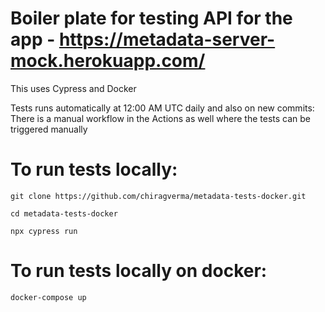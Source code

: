 # Boiler plate for testing API for the app - https://metadata-server-mock.herokuapp.com/

This uses Cypress and Docker

Tests runs automatically at 12:00 AM UTC daily and also on new commits:
There is a manual workflow in the Actions as well where the tests can be triggered manually

# To run tests locally:

```
git clone https://github.com/chiragverma/metadata-tests-docker.git
```

```
cd metadata-tests-docker
```

```
npx cypress run
```

# To run tests locally on docker:

```
docker-compose up
```



